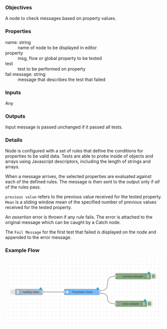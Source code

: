 ### Objectives

A node to check messages based on property values.

### Properties

<dl class="message-properties">

<dt>name<span class="property-type">: string</span></dt>

<dd>name of node to be displayed in editor</dd>

<dt>property</dt>

<dd>msg, flow or global property to be tested</dd>

<dt>test</dt>

<dd>test to be performed on property</dd>

<dt>fail message<span class="property-type">: string</span></dt>

<dd>message that describes the test that failed</dd>

</dl>

### Inputs

<dl class="message-properties">

Any

</dl>

### Outputs

<dl class="message-properties">

Input message is passed unchanged if it passed all tests.

</dl>

### Details

Node is configured with a set of rules that define the conditions for properties to be valid data. Tests are able to probe inside of objects and arrays using Javascript descriptors, including the length of strings and arrays.

When a message arrives, the selected properties are evaluated against each of the defined rules. The message is then sent to the output only if _all_ of the rules pass.

`previous value` refers to the previous value received for the tested property. `Mean` is a sliding window mean of the specified number of previous values received for the tested property.

An _assertion_ error is thrown if any rule fails. The error is attached to the original message which can be caught by a Catch node.

The `Fail Message` for the first test that failed is displayed on the node and appended to the error message.

### Example Flow

![](../samples/threshold-check.png)
